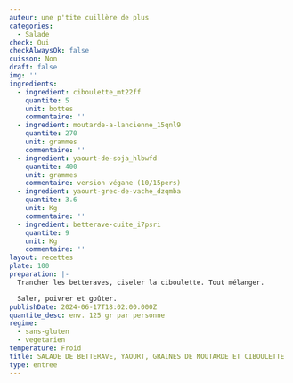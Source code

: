 ```yaml
---
auteur: une p'tite cuillère de plus
categories:
  - Salade
check: Oui
checkAlwaysOk: false
cuisson: Non
draft: false
img: ''
ingredients:
  - ingredient: ciboulette_mt22ff
    quantite: 5
    unit: bottes
    commentaire: ''
  - ingredient: moutarde-a-lancienne_15qnl9
    quantite: 270
    unit: grammes
    commentaire: ''
  - ingredient: yaourt-de-soja_hlbwfd
    quantite: 400
    unit: grammes
    commentaire: version végane (10/15pers)
  - ingredient: yaourt-grec-de-vache_dzqmba
    quantite: 3.6
    unit: Kg
    commentaire: ''
  - ingredient: betterave-cuite_i7psri
    quantite: 9
    unit: Kg
    commentaire: ''
layout: recettes
plate: 100
preparation: |-
  Trancher les betteraves, ciseler la ciboulette. Tout mélanger.

  Saler, poivrer et goûter.
publishDate: 2024-06-17T18:02:00.000Z
quantite_desc: env. 125 gr par personne
regime:
  - sans-gluten
  - vegetarien
temperature: Froid
title: SALADE DE BETTERAVE, YAOURT, GRAINES DE MOUTARDE ET CIBOULETTE
type: entree
---
```

